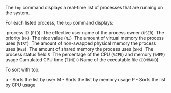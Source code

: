 
The `top` command displays a real-time list of processes that are running on the system.

For each listed process, the `top` command displays:

 process ID (`PID`)
 The effective user name of the process owner (`USER`)
 The priority (`PR`)
 The nice value (`NI`)
 The amount of virtual memory the process uses (`VIRT`)
 The amount of non-swapped physical memory the process uses (`RES`)
 The amount of shared memory the process uses (`SHR`)
 The process status field `S`
 The percentage of the CPU (`%CPU`) and memory (`%MEM`) usage
 Cumulated CPU time (`TIME+`)
 Name of the executable file (`COMMAND`)

To sort with top:

u - Sorts the list by user
M - Sorts the list by memory usage
P - Sorts the list by CPU usage
